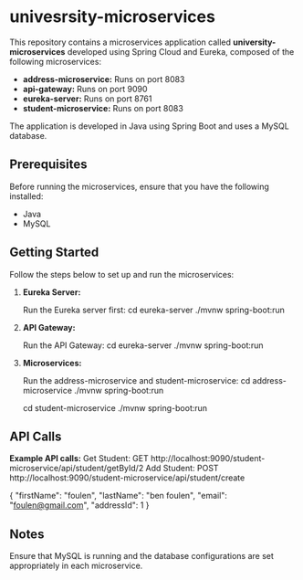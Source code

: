 # univesrsity-microservices

This repository contains a microservices application called **university-microservices** developed using Spring Cloud and Eureka, composed of the following microservices:

- **address-microservice:** Runs on port 8083
- **api-gateway:** Runs on port 9090
- **eureka-server:** Runs on port 8761
- **student-microservice:** Runs on port 8083

The application is developed in Java using Spring Boot and uses a MySQL database.

## Prerequisites

Before running the microservices, ensure that you have the following installed:

- Java
- MySQL

## Getting Started

Follow the steps below to set up and run the microservices:

1. **Eureka Server:**

   Run the Eureka server first:
   cd eureka-server
   ./mvnw spring-boot:run

2. **API Gateway:**

   Run the API Gateway:
   cd eureka-server
   ./mvnw spring-boot:run

3. **Microservices:**

   Run the address-microservice and student-microservice:
   cd address-microservice
   ./mvnw spring-boot:run

   cd student-microservice
   ./mvnw spring-boot:run

## API Calls
  **Example API calls:**
    Get Student:
GET http://localhost:9090/student-microservice/api/student/getById/2
    Add Student:
POST http://localhost:9090/student-microservice/api/student/create

{
  "firstName": "foulen",
  "lastName": "ben foulen",
  "email": "foulen@gmail.com",
  "addressId": 1
}

## Notes
Ensure that MySQL is running and the database configurations are set appropriately in each microservice.




